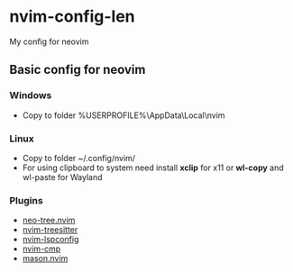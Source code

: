 # nvim-config-len
My config for neovim

## Basic config for neovim

### Windows
- Copy to folder %USERPROFILE%\AppData\Local\nvim

### Linux 
- Copy to folder ~/.config/nvim/
- For using clipboard to system need install **xclip** for x11 or **wl-copy** and wl-paste for Wayland

### Plugins 
- [neo-tree.nvim](https://github.com/nvim-neo-tree/neo-tree.nvim)
- [nvim-treesitter](https://github.com/nvim-treesitter/nvim-treesitter)
- [nvim-lspconfig](https://github.com/neovim/nvim-lspconfig)
- [nvim-cmp](https://github.com/hrsh7th/nvim-cmp)
- [mason.nvim](https://github.com/mason-org/mason.nvim)
